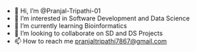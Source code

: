 - 👋 Hi, I’m @Pranjal-Tripathi-01
- 👀 I’m interested in Software Development and Data Science
- 🌱 I’m currently learning Bioinformatics
- 💞️ I’m looking to collaborate on SD and DS Projects
- 📫 How to reach me pranjaltripathi7867@gmail.com

<!---
Pranjal-Tripathi-01/Pranjal-Tripathi-01 is a ✨ special ✨ repository because its `README.md` (this file) appears on your GitHub profile.
You can click the Preview link to take a look at your changes.
--->
